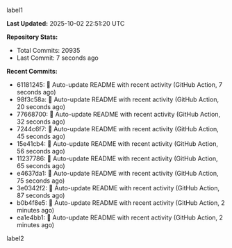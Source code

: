 
label1 
<!-- ACTIVITY_START -->
**Last Updated:** 2025-10-02 22:51:20 UTC

**Repository Stats:**
- Total Commits: 20935
- Last Commit: 7 seconds ago

**Recent Commits:**
- 61181245: 🤖 Auto-update README with recent activity (GitHub Action, 7 seconds ago)
- 98f3c58a: 🤖 Auto-update README with recent activity (GitHub Action, 20 seconds ago)
- 77668700: 🤖 Auto-update README with recent activity (GitHub Action, 32 seconds ago)
- 7244c6f7: 🤖 Auto-update README with recent activity (GitHub Action, 45 seconds ago)
- 15e41cb4: 🤖 Auto-update README with recent activity (GitHub Action, 56 seconds ago)
- 11237786: 🤖 Auto-update README with recent activity (GitHub Action, 65 seconds ago)
- e4637da1: 🤖 Auto-update README with recent activity (GitHub Action, 75 seconds ago)
- 3e0342f2: 🤖 Auto-update README with recent activity (GitHub Action, 87 seconds ago)
- b0b4f8e5: 🤖 Auto-update README with recent activity (GitHub Action, 2 minutes ago)
- ea1e4bb1: 🤖 Auto-update README with recent activity (GitHub Action, 2 minutes ago)
<!-- ACTIVITY_END -->

label2
